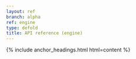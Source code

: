 ```yaml
---
layout: ref
branch: alpha
ref: engine
type: defold
title: API reference (engine)
---
```

{% include anchor_headings.html html=content %}
